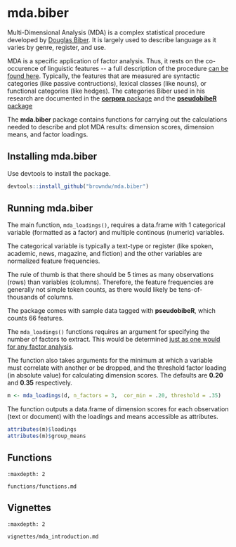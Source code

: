 # mda.biber

Multi-Dimensional Analysis (MDA) is a complex statistical procedure developed by [Douglas Biber](https://link.springer.com/article/10.1007/BF00136979). It is largely used to describe language as it varies by genre, register, and use.

MDA is a specific application of factor analysis. Thus, it rests on the co-occurence of linguistic features -- a full description of the procedure [can be found here](https://www.uni-bamberg.de/fileadmin/eng-ling/fs/Chapter_21/Index.html?21Summary.html). Typically, the features that are measured are syntactic categories (like passive contructions), lexical classes (like nouns), or functional categories (like hedges). The categories Biber used in his research are documented in the [**corpora** package](https://www.rdocumentation.org/packages/corpora/versions/0.5/topics/BNCbiber) and the [**pseudobibeR** package](https://github.com/browndw/pseudobibeR)

The **mda.biber** package contains functions for carrying out the calculations needed to describe and plot MDA results: dimension scores, dimension means, and factor loadings.

## Installing mda.biber

Use devtools to install the package.

```r
devtools::install_github("browndw/mda.biber")
```
## Running mda.biber

The main function, `mda_loadings()`, requires a data.frame with 1 categorical variable (formatted as a factor) and multiple continous (numeric) variables.

The categorical variable is typically a text-type or register (like spoken, academic, news, magazine, and fiction) and the other variables are normalized feature frequencies.

The rule of thumb is that there should be 5 times as many observations (rows) than variables (columns). Therefore, the feature frequencies are generally not simple token counts, as there would likely be tens-of-thousands of columns.

The package comes with sample data tagged with **pseudobibeR**, which counts 66 features.

The `mda_loadings()` functions requires an argument for specifying the number of factors to extract. This would be determined [just as one would for any factor analysis](https://www.statmethods.net/advstats/factor.html).

The function also takes arguments for the minimum at which a variable must correlate with another or be dropped, and the threshold factor loading (in absolute value) for calculating dimension scores. The defaults are **0.20** and **0.35** respectively.

```r
m <- mda_loadings(d, n_factors = 3,  cor_min = .20, threshold = .35)
```

The function outputs a data.frame of dimension scores for each observation (text or document) with the loadings and means accessible as attributes.

```r
attributes(m)$loadings
attributes(m)$group_means
```
## Functions

```{toctree}
:maxdepth: 2

functions/functions.md
```

## Vignettes

```{toctree}
:maxdepth: 2

vignettes/mda_introduction.md
```